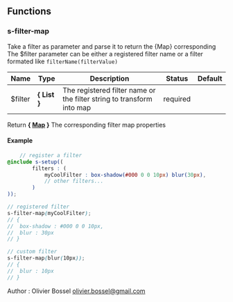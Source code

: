 ## Functions


### s-filter-map

Take a filter as parameter and parse it to return the {Map} corresponding
The $filter parameter can be either a registered filter name or a filter formated like `filterName(filterValue)`



Name  |  Type  |  Description  |  Status  |  Default
------------  |  ------------  |  ------------  |  ------------  |  ------------
$filter  |  **{ List<String> }**  |  The registered filter name or the filter string to transform into map  |  required  |

Return **{ [Map](http://www.sass-lang.com/documentation/file.SASS_REFERENCE.html#maps) }** The corresponding filter map properties

#### Example
```scss
	// register a filter
@include s-setup((
		filters : (
			myCoolFilter : box-shadow(#000 0 0 10px) blur(30px),
			// other filters...
		)
));

// registered filter
s-filter-map(myCoolFilter);
// {
// 	box-shadow : #000 0 0 10px,
// 	blur : 30px
// }

// custom filter
s-filter-map(blur(10px));
// {
// 	blur : 10px
// }
```
Author : Olivier Bossel <olivier.bossel@gmail.com>